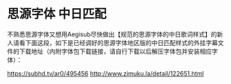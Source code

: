 # 思源字体 中日匹配
不熟悉思源字体又想用Aegisub尽快做出【规范的思源字体的中日歌词样式】的新人请看下面这段，如下是已经调好的思源字体地区版的中日匹配样式的外挂字幕文件的下载地址（内附字体包下载链接，请自行下载以后解压字体包并安装相应字体）：

https://subhd.tv/ar0/495456
http://www.zimuku.la/detail/122651.html
